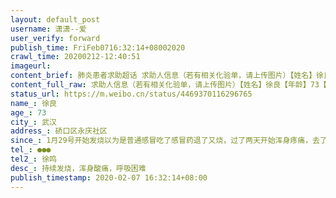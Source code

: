 ```yaml
---
layout: default_post
username: 潇潇--爱
user_verify: forward
publish_time: FriFeb0716:32:14+08002020
crawl_time: 20200212-12:40:51
imageurl: 
content_brief: 肺炎患者求助超话 求助人信息（若有相关化验单，请上传图片）【姓名】徐良【年龄】73【所在城市】武汉【所在小区、社区】硚口区永庆社区【患病时间】1月29号开始发烧以为是普通感冒吃了感冒药退了又烧，过了两天开始浑身疼痛，去了一医院做了CT核酸检测结果显示为阳性。中间的过程不想再多说 ...全文
content_full_raw: 求助人信息（若有相关化验单，请上传图片）【姓名】徐良【年龄】73【所在城市】武汉【所在小区、社区】硚口区永庆社区【患病时间】1月29号开始发烧以为是普通感冒吃了感冒药退了又烧，过了两天开始浑身疼痛，去了一医院做了CT核酸检测结果显示为阳性。中间的过程不想再多说！现在社区安排到酒店隔离，也没有医院人员。昨天爸爸电话里有气无力，呼吸也困难了。求助微博何时能住院治疗，现在家人每天以泪洗面，不知道该怎么办？希望能快一点得到救治，感谢🙏【联系方式】●●●【其他紧急联系人】徐鸣【病情描述】持续发烧，浑身酸痛，呼吸困难
status_url: https://m.weibo.cn/status/4469370116296765
name_: 徐良
age_: 73
city_: 武汉
address_: 硚口区永庆社区
since_: 1月29号开始发烧以为是普通感冒吃了感冒药退了又烧，过了两天开始浑身疼痛，去了一医院做了CT核酸检测结果显示为阳性。中间的过程不想再多说！现在社区安排到酒店隔离，也没有医院人员。昨天爸爸电话里有气无力，呼吸也困难了。求助微博何时能住院治疗，现在家人每天以泪洗面，不知道该怎么办？希望能快一点得到救治，感谢🙏
tel_: ●●●
tel2_: 徐鸣
desc_: 持续发烧，浑身酸痛，呼吸困难
publish_timestamp: 2020-02-07 16:32:14+08:00
---
```

